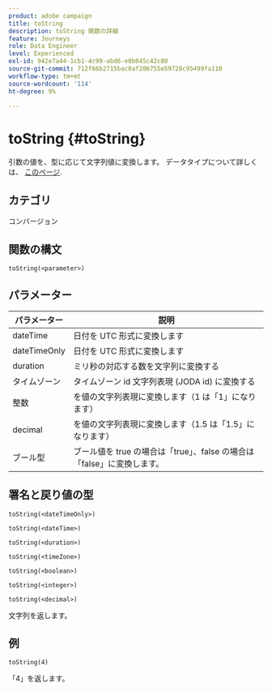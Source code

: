 ```yaml
---
product: adobe campaign
title: toString
description: toString 関数の詳細
feature: Journeys
role: Data Engineer
level: Experienced
exl-id: 942e7a44-1cb1-4c99-abd6-e0b045c42c80
source-git-commit: 712f66b2715bac0af206755e59728c95499fa110
workflow-type: tm+mt
source-wordcount: '114'
ht-degree: 9%

---
```


# toString {#toString}

引数の値を、型に応じて文字列値に変換します。 データタイプについて詳しくは、 [このページ](../expression/data-types.md).

## カテゴリ

コンバージョン

## 関数の構文

`toString(<parameter>)`

## パラメーター

| パラメーター | 説明 |
|--- |--- |
| dateTime | 日付を UTC 形式に変換します |
| dateTimeOnly | 日付を UTC 形式に変換します |
| duration | ミリ秒の対応する数を文字列に変換する |
| タイムゾーン | タイムゾーン id 文字列表現 (JODA id) に変換する |
| 整数 | を値の文字列表現に変換します（1 は「1」になります） |
| decimal | を値の文字列表現に変換します（1.5 は「1.5」になります） |
| ブール型 | ブール値を true の場合は「true」、false の場合は「false」に変換します。 |

## 署名と戻り値の型

`toString(<dateTimeOnly>)`

`toString(<dateTime>)`

`toString(<duration>)`

`toString(<timeZone>)`

`toString(<boolean>)`

`toString(<integer>)`

`toString(<decimal>)`

文字列を返します。

## 例

`toString(4)`

「4」を返します。
